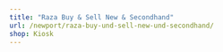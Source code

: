 ```yaml
---
title: "Raza Buy & Sell New & Secondhand"
url: /newport/raza-buy-und-sell-new-und-secondhand/
shop: Kiosk
---
```

